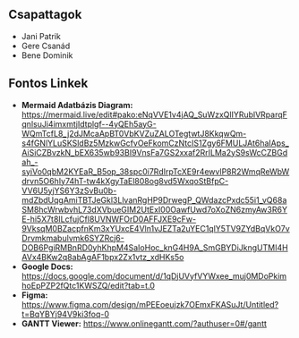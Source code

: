 ## Csapattagok
- Jani Patrik
- Gere Csanád
- Bene Dominik
## Fontos Linkek
- **Mermaid Adatbázis Diagram:** https://mermaid.live/edit#pako:eNqVVE1v4jAQ_SuWzxQlIYRublVRparqFqnlsuJi4imxmtjIdtplgf--4yQEh5ayG-WQmTcfL8_j2dJMcaApBT0VbKVZuZALOTegtwtJ8KkqwQm-s4fGNlYLuSKSldBz5MzkwGcfvOeFkomCzNtcIS1Zgy6FMULJAt6haIAps_AiSiCZBvzkN_bEX635wb93BI9VnsFa7GS2xxaf2RrILMa2yS9sWcCZBGdah_-syiVo0qbM2KYEaR_B5op_38spc0i7RdIrpTcXE9r4ewvlP8R2WmqReWbWdrvn5O6hIy74hT-tw4kXgyTaEl808og8vd5WxqoStBfpC-VV6U5yjYS6Y3zSvBu0b-mdZbdUqgAmiTBTJeGkl3LlvanRgHP9DrwegP_QWdazcPxdc55i1_vQ68aSM8hcWrwbvhL73dXVbueGIM2UtExI00OawfUwd7oXoZN6zmyAw3R6YE-hi5X7t8ILcfujCfl8UVNWFOrD0AFFJXE9cFw-9VksqM0BZacpfnKm3xYUxcE4Vln1vJEZTa2uYEC1qlY5TV9ZYdBqVkO7vDrvmkmabulvmk6SYZRcj6-DOB6PgiRMBnRD0yhKhpM4SaIoHoc_knG4H9A_SmGBYDiJkngUTMI4HAVx4BKw2q8abAgAF1bpx2Zx1vtz_xdHKs5o
- **Google Docs:** https://docs.google.com/document/d/1qDjUVyfVYWxee_muj0MDoPkimhoEpPZP2fQtc1KWSZQ/edit?tab=t.0 
- **Figma:** https://www.figma.com/design/mPEEoeujzk7OEmxFKASuJt/Untitled?t=BqYBYj94V9ki3foq-0 
- **GANTT Viewer:** https://www.onlinegantt.com/?authuser=0#/gantt
